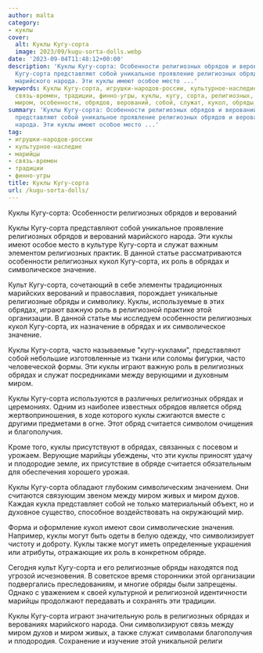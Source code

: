 ```yaml
---
author: malta
category:
- куклы
cover:
  alt: Куклы Кугу-сорта
  image: 2023/09/kugu-sorta-dolls.webp
date: '2023-09-04T11:48:12+00:00'
description: 'Куклы Кугу-сорта: Особенности религиозных обрядов и верований Куклы
  Кугу-сорта представляют собой уникальное проявление религиозных обрядов и верований
  марийского народа. Эти куклы имеют особое место ...'
keywords: Куклы Кугу-сорта, игрушки-народов-россии, культурное-наследие, марийцы,
  связь-времен, традиции, финно-угры, куклы, кугу, сорта, религиозных, обрядах, роль,
  миром, особенности, обрядов, верований, собой, служат, кукол, обряды, играют
summary: 'Куклы Кугу-сорта: Особенности религиозных обрядов и верований Куклы Кугу-сорта
  представляют собой уникальное проявление религиозных обрядов и верований марийского
  народа. Эти куклы имеют особое место ...'
tag:
- игрушки-народов-россии
- культурное-наследие
- марийцы
- связь-времен
- традиции
- финно-угры
title: Куклы Кугу-сорта
url: /kugu-sorta-dolls/
---
```


Куклы Кугу-сорта: Особенности религиозных обрядов и верований

Куклы Кугу-сорта представляют собой уникальное проявление религиозных обрядов и верований марийского народа. Эти куклы имеют особое место в культуре Кугу-сорта и служат важным элементом религиозных практик. В данной статье рассматриваются особенности религиозных кукол Кугу-сорта, их роль в обрядах и символическое значение.

Культ Кугу-сорта, сочетающий в себе элементы традиционных марийских верований и православия, порождает уникальные религиозные обряды и символику. Куклы, используемые в этих обрядах, играют важную роль в религиозной практике этой организации. В данной статье мы исследуем особенности религиозных кукол Кугу-сорта, их назначение в обрядах и их символическое значение.

Куклы Кугу-сорта, часто называемые "кугу-куклами", представляют собой небольшие изготовленные из ткани или соломы фигурки, часто человеческой формы. Эти куклы играют важную роль в религиозных обрядах и служат посредниками между верующими и духовным миром.

Куклы Кугу-сорта используются в различных религиозных обрядах и церемониях. Одним из наиболее известных обрядов является обряд жертвоприношения, в ходе которого куклы сжигаются вместе с другими предметами в огне. Этот обряд считается символом очищения и благополучия.

Кроме того, куклы присутствуют в обрядах, связанных с посевом и урожаем. Верующие марийцы убеждены, что эти куклы приносят удачу и плодородие земле, их присутствие в обряде считается обязательным для обеспечения хорошего урожая.

Куклы Кугу-сорта обладают глубоким символическим значением. Они считаются связующим звеном между миром живых и миром духов. Каждая кукла представляет собой не только материальный объект, но и духовное существо, способное воздействовать на окружающий мир.

Форма и оформление кукол имеют свои символические значения. Например, куклы могут быть одеты в белую одежду, что символизирует чистоту и доброту. Куклы также могут иметь определенные украшения или атрибуты, отражающие их роль в конкретном обряде.

Сегодня культ Кугу-сорта и его религиозные обряды находятся под угрозой исчезновения. В советское время сторонники этой организации подвергались преследованиям, и многие обряды были запрещены. Однако с уважением к своей культурной и религиозной идентичности марийцы продолжают передавать и сохранять эти традиции.

Куклы Кугу-сорта играют значительную роль в религиозных обрядах и верованиях марийского народа. Они символизируют связь между миром духов и миром живых, а также служат символами благополучия и плодородия. Сохранение и изучение этой уникальной религи